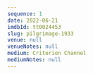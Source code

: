 ```yaml
---
sequence: 1
date: 2022-06-21
imdbId: tt0024453
slug: pilgrimage-1933
venue: null
venueNotes: null
medium: Criterion Channel
mediumNotes: null
---
```


